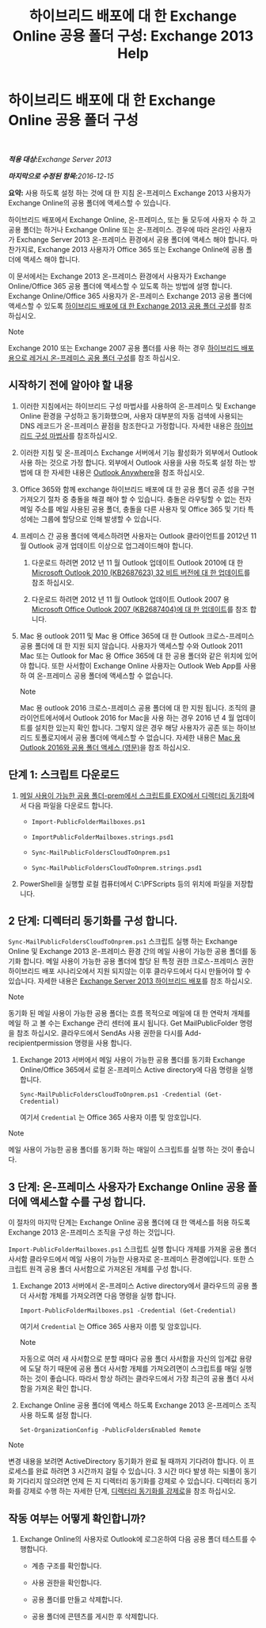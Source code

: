 ﻿---
title: '하이브리드 배포에 대 한 Exchange Online 공용 폴더 구성: Exchange 2013 Help'
TOCTitle: 하이브리드 배포에 대 한 Exchange Online 공용 폴더 구성
ms:assetid: d979edb3-967b-4431-8beb-0c236bf7f56d
ms:mtpsurl: https://technet.microsoft.com/ko-kr/library/Mt729076(v=EXCHG.150)
ms:contentKeyID: 72778049
ms.date: 05/23/2018
mtps_version: v=EXCHG.150
ms.translationtype: MT
---

# 하이브리드 배포에 대 한 Exchange Online 공용 폴더 구성

 

_<strong>적용 대상:</strong>Exchange Server 2013_

_<strong>마지막으로 수정된 항목:</strong>2016-12-15_

**요약:**  사용 하도록 설정 하는 것에 대 한 지침 온-프레미스 Exchange 2013 사용자가 Exchange Online의 공용 폴더에 액세스할 수 있습니다.

하이브리드 배포에서 Exchange Online, 온-프레미스, 또는 둘 모두에 사용자 수 하 고 공용 폴더는 하거나 Exchange Online 또는 온-프레미스. 경우에 따라 온라인 사용자가 Exchange Server 2013 온-프레미스 환경에서 공용 폴더에 액세스 해야 합니다. 마찬가지로, Exchange 2013 사용자가 Office 365 또는 Exchange Online에 공용 폴더에 액세스 해야 합니다.

이 문서에서는 Exchange 2013 온-프레미스 환경에서 사용자가 Exchange Online/Office 365 공용 폴더에 액세스할 수 있도록 하는 방법에 설명 합니다. Exchange Online/Office 365 사용자가 온-프레미스 Exchange 2013 공용 폴더에 액세스할 수 있도록 [하이브리드 배포에 대 한 Exchange 2013 공용 폴더 구성](https://docs.microsoft.com/ko-kr/exchange/collaboration-exo/public-folders/set-up-modern-hybrid-public-folders)를 참조 하십시오.


> [!NOTE]
> Exchange 2010 또는 Exchange 2007 공용 폴더를 사용 하는 경우 <A href="https://docs.microsoft.com/ko-kr/exchange/collaboration-exo/public-folders/set-up-legacy-hybrid-public-folders">하이브리드 배포용으로 레거시 온-프레미스 공용 폴더 구성</A>를 참조 하십시오.



## 시작하기 전에 알아야 할 내용

1.  이러한 지침에서는 하이브리드 구성 마법사를 사용하여 온-프레미스 및 Exchange Online 환경을 구성하고 동기화했으며, 사용자 대부분의 자동 검색에 사용되는 DNS 레코드가 온-프레미스 끝점을 참조한다고 가정합니다. 자세한 내용은 [하이브리드 구성 마법사](hybrid-configuration-wizard-exchange-2013-help.md)를 참조하십시오.

2.  이러한 지침 및 온-프레미스 Exchange 서버에서 기능 활성화가 외부에서 Outlook 사용 하는 것으로 가정 합니다. 외부에서 Outlook 사용을 사용 하도록 설정 하는 방법에 대 한 자세한 내용은 [Outlook Anywhere](https://technet.microsoft.com/ko-kr/library/bb123741\(v=exchg.150\))을 참조 하십시오.

3.  Office 365와 함께 exchange 하이브리드 배포에 대 한 공용 폴더 공존 성을 구현 가져오기 절차 중 충돌을 해결 해야 할 수 있습니다. 충돌은 라우팅할 수 없는 전자 메일 주소를 메일 사용된 공용 폴더, 충돌을 다른 사용자 및 Office 365 및 기타 특성에는 그룹에 할당으로 인해 발생할 수 있습니다.

4.  프레미스 간 공용 폴더에 액세스하려면 사용자는 Outlook 클라이언트를 2012년 11월 Outlook 공개 업데이트 이상으로 업그레이드해야 합니다.
    
    1.  다운로드 하려면 2012 년 11 월 Outlook 업데이트 Outlook 2010에 대 한 [Microsoft Outlook 2010 (KB2687623) 32 비트 버전에 대 한 업데이트](https://www.microsoft.com/en-us/download/details.aspx?id=35702)를 참조 하십시오.
    
    2.  다운로드 하려면 2012 년 11 월 Outlook 업데이트 Outlook 2007 용 [Microsoft Office Outlook 2007 (KB2687404)에 대 한 업데이트](https://www.microsoft.com/en-us/download/details.aspx?id=35718)를 참조 합니다.

5.  Mac 용 outlook 2011 및 Mac 용 Office 365에 대 한 Outlook 크로스-프레미스 공용 폴더에 대 한 지원 되지 않습니다. 사용자가 액세스할 수와 Outlook 2011 Mac 또는 Outlook for Mac 용 Office 365에 대 한 공용 폴더와 같은 위치에 있어야 합니다. 또한 사서함이 Exchange Online 사용자는 Outlook Web App를 사용 하 여 온-프레미스 공용 폴더에 액세스할 수 없습니다.
    

    > [!NOTE]
    > Mac 용 outlook 2016 크로스-프레미스 공용 폴더에 대 한 지원 됩니다. 조직의 클라이언트에서에서 Outlook 2016 for Mac을 사용 하는 경우 2016 년 4 월 업데이트를 설치한 있는지 확인 합니다. 그렇지 않은 경우 해당 사용자가 공존 또는 하이브리드 토폴로지에서 공용 폴더에 액세스할 수 없습니다. 자세한 내용은 <A href="https://technet.microsoft.com/ko-kr/library/mt788631(v=exchg.150)">Mac 용 Outlook 2016와 공용 폴더 액세스 (영문)</A>을 참조 하십시오.



## 단계 1: 스크립트 다운로드

1.  [메일 사용이 가능한 공용 폴더-prem에서 스크립트를 EXO에서 디렉터리 동기화](https://go.microsoft.com/fwlink/p/?linkid=797795)에서 다음 파일을 다운로드 합니다.
    
      - `Import-PublicFolderMailboxes.ps1`
    
      - `ImportPublicFolderMailboxes.strings.psd1`
    
      - `Sync-MailPublicFoldersCloudToOnprem.ps1`
    
      - `Sync-MailPublicFoldersCloudToOnprem.strings.psd1`

2.  PowerShell을 실행할 로컬 컴퓨터에서 C:\\PFScripts 등의 위치에 파일을 저장합니다.

## 2 단계: 디렉터리 동기화를 구성 합니다.

`Sync-MailPublicFoldersCloudToOnprem.ps1` 스크립트 실행 하는 Exchange Online 및 Exchange 2013 온-프레미스 환경 간의 메일 사용이 가능한 공용 폴더를 동기화 합니다. 메일 사용이 가능한 공용 폴더에 할당 된 특정 권한 크로스-프레미스 권한 하이브리드 배포 시나리오에서 지원 되지않는 이후 클라우드에서 다시 만들어야 할 수 있습니다. 자세한 내용은 [Exchange Server 2013 하이브리드 배포](exchange-server-hybrid-deployments-exchange-2013-help.md)를 참조 하십시오.


> [!NOTE]
> 동기화 된 메일 사용이 가능한 공용 폴더는 흐름 목적으로 메일에 대 한 연락처 개체를 메일 하 고 볼 수는 Exchange 관리 센터에 표시 됩니다. Get MailPublicFolder 명령을 참조 하십시오. 클라우드에서 SendAs 사용 권한을 다시를 Add-recipientpermission 명령을 사용 합니다.



1.  Exchange 2013 서버에서 메일 사용이 가능한 공용 폴더를 동기화 Exchange Online/Office 365에서 로컬 온-프레미스 Active directory에 다음 명령을 실행 합니다.
    
        Sync-MailPublicFoldersCloudToOnprem.ps1 -Credential (Get-Credential)
    
    여기서 `Credential` 는 Office 365 사용자 이름 및 암호입니다.


> [!NOTE]
> 메일 사용이 가능한 공용 폴더를 동기화 하는 매일이 스크립트를 실행 하는 것이 좋습니다.



## 3 단계: 온-프레미스 사용자가 Exchange Online 공용 폴더에 액세스할 수를 구성 합니다.

이 절차의 마지막 단계는 Exchange Online 공용 폴더에 대 한 액세스를 허용 하도록 Exchange 2013 온-프레미스 조직을 구성 하는 것입니다.

`Import-PublicFolderMailboxes.ps1` 스크립트 실행 합니다 개체를 가져올 공용 폴더 사서함 클라우드에서 메일 사용이 가능한 사용자로 온-프레미스 환경에입니다. 또한 스크립트 원격 공용 폴더 사서함으로 가져온된 개체를 구성 합니다.

1.  Exchange 2013 서버에서 온-프레미스 Active directory에서 클라우드의 공용 폴더 사서함 개체를 가져오려면 다음 명령을 실행 합니다.
    
        Import-PublicFolderMailboxes.ps1 -Credential (Get-Credential)
    
    여기서 `Credential` 는 Office 365 사용자 이름 및 암호입니다.
    

    > [!NOTE]
    > 자동으로 여러 새 사서함으로 분할 때마다 공용 폴더 사서함을 자신의 임계값 용량에 도달 하기 때문에 공용 폴더 사서함 개체를 가져오려면이 스크립트를 매일 실행 하는 것이 좋습니다. 따라서 항상 하려는 클라우드에서 가장 최근의 공용 폴더 사서함을 가져온 확인 합니다.



2.  Exchange Online 공용 폴더에 액세스 하도록 Exchange 2013 온-프레미스 조직 사용 하도록 설정 합니다.
    
        Set-OrganizationConfig -PublicFoldersEnabled Remote


> [!NOTE]
> 변경 내용을 보려면 ActiveDirectory 동기화가 완료 될 때까지 기다려야 합니다. 이 프로세스를 완료 하려면 3 시간까지 걸릴 수 있습니다. 3 시간 마다 발생 하는 되풀이 동기화 기다리지 않으려면 언제 든 지 디렉터리 동기화를 강제로 수 있습니다. 디렉터리 동기화를 강제로 수행 하는 자세한 단계, <A href="http://technet.microsoft.com/en-us/library/jj151771.aspx">디렉터리 동기화를 강제로</A>을 참조 하십시오.



## 작동 여부는 어떻게 확인합니까?

1.  Exchange Online의 사용자로 Outlook에 로그온하여 다음 공용 폴더 테스트를 수행합니다.
    
      - 계층 구조를 확인합니다.
    
      - 사용 권한을 확인합니다.
    
      - 공용 폴더를 만들고 삭제합니다.
    
      - 공용 폴더에 콘텐츠를 게시한 후 삭제합니다.

